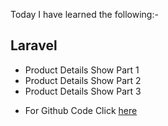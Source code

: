 Today I have learned the following:-

## Laravel
- Product Details Show Part 1
- Product Details Show Part 2
- Product Details Show Part 3

* For Github Code Click [here]()